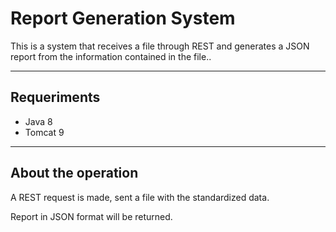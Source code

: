 # Report Generation System

This is a system that receives a file through REST and generates a JSON report from the information contained in the file..

---
## Requeriments

- Java 8
- Tomcat 9

---

## About the operation
A REST request is made, sent a file with the standardized data.


Report in JSON format will be returned.